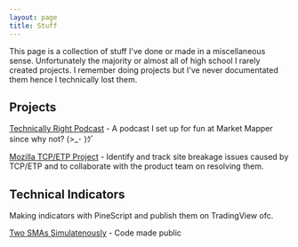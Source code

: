 ```yaml
---
layout: page
title: Stuff
---
```


This page is a collection of stuff I've done or made in a miscellaneous sense. Unfortunately the majority or almost all of high school I rarely created projects. I remember doing projects but I've never documentated them hence I technically lost them.


## Projects

[Technically Right Podcast](https://open.spotify.com/show/4hZQIBzJhR5wSNiGpKBcDj) - A podcast I set up for fun at Market Mapper since why not? (>_･ )ｸﾞ

[Mozilla TCP/ETP Project](https://wiki.mozilla.org/Support/TCP-ETP) - Identify and track site breakage issues caused by TCP/ETP and to collaborate with the product team on resolving them.

## Technical Indicators

Making indicators with PineScript and publish them on TradingView ofc. 

[Two SMAs Simulatenously](https://www.tradingview.com/script/ltZt1zrj-Two-SMAs/) - Code made public

